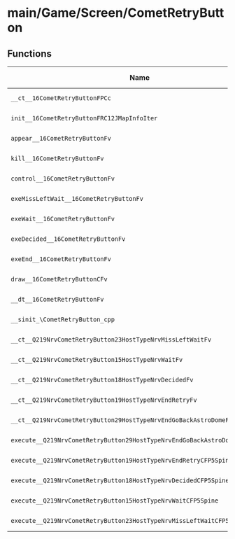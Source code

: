 # main/Game/Screen/CometRetryButton

## Functions

| Name | Address | Match % |
|------|---------|---------|
| `__ct__16CometRetryButtonFPCc` | `0x8034F22C` | :x: (0.0%) |
| `init__16CometRetryButtonFRC12JMapInfoIter` | `0x8034F27C` | :x: (0.0%) |
| `appear__16CometRetryButtonFv` | `0x8034F420` | :x: (0.0%) |
| `kill__16CometRetryButtonFv` | `0x8034F45C` | :x: (0.0%) |
| `control__16CometRetryButtonFv` | `0x8034F484` | :x: (0.0%) |
| `exeMissLeftWait__16CometRetryButtonFv` | `0x8034F520` | :x: (0.0%) |
| `exeWait__16CometRetryButtonFv` | `0x8034F594` | :x: (0.0%) |
| `exeDecided__16CometRetryButtonFv` | `0x8034F638` | :x: (0.0%) |
| `exeEnd__16CometRetryButtonFv` | `0x8034F6B8` | :x: (0.0%) |
| `draw__16CometRetryButtonCFv` | `0x8034F758` | :x: (0.0%) |
| `__dt__16CometRetryButtonFv` | `0x8034F7A0` | :x: (0.0%) |
| `__sinit_\CometRetryButton_cpp` | `0x8034F7FC` | :x: (0.0%) |
| `__ct__Q219NrvCometRetryButton23HostTypeNrvMissLeftWaitFv` | `0x8034F840` | :x: (0.0%) |
| `__ct__Q219NrvCometRetryButton15HostTypeNrvWaitFv` | `0x8034F850` | :x: (0.0%) |
| `__ct__Q219NrvCometRetryButton18HostTypeNrvDecidedFv` | `0x8034F860` | :x: (0.0%) |
| `__ct__Q219NrvCometRetryButton19HostTypeNrvEndRetryFv` | `0x8034F870` | :x: (0.0%) |
| `__ct__Q219NrvCometRetryButton29HostTypeNrvEndGoBackAstroDomeFv` | `0x8034F880` | :x: (0.0%) |
| `execute__Q219NrvCometRetryButton29HostTypeNrvEndGoBackAstroDomeCFP5Spine` | `0x8034F890` | :x: (0.0%) |
| `execute__Q219NrvCometRetryButton19HostTypeNrvEndRetryCFP5Spine` | `0x8034F898` | :x: (0.0%) |
| `execute__Q219NrvCometRetryButton18HostTypeNrvDecidedCFP5Spine` | `0x8034F8A0` | :x: (0.0%) |
| `execute__Q219NrvCometRetryButton15HostTypeNrvWaitCFP5Spine` | `0x8034F8A8` | :x: (0.0%) |
| `execute__Q219NrvCometRetryButton23HostTypeNrvMissLeftWaitCFP5Spine` | `0x8034F8B0` | :x: (0.0%) |